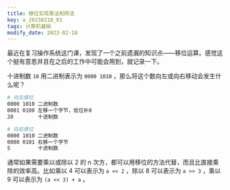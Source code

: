 ```yaml
---
title: 移位实现乘法和除法
key: a_20230218_01
tags: 计算机基础
modify_date: 2023-02-18
---
```


最近在复习操作系统这门课，发现了一个之前遗漏的知识点——移位运算。感觉这个挺有意思并且在之后的工作中可能会用到，就记录一下。

<!--more-->

十进制数 `10` 用二进制表示为 `0000 1010` ，那么将这个数向左或向右移动会发生什么呢？

```sh
# 向左移位
0000 1010 二进制数
0001 0100 左移一个字节，低位补0
20        十进制数

# 向右移位
0000 1010 二进制数
0000 0101 右移一个字节
5         十进制数
```

通常如果需要乘以或除以 2 的 n 次方，都可以用移位的方法代替，而且比直接乘除的效率高。比如乘以 4 可以表示为 `a << 2` ，除以 8 可以表示为 `a >> 3` ，乘以 9 可以表示为 `(a << 3) + a` 。